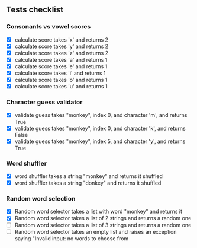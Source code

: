## Tests checklist 

### Consonants vs vowel scores

- [x] calculate score takes 'x' and returns 2
- [x] calculate score takes 'y' and returns 2
- [x] calculate score takes 'z' and returns 2
- [x] calculate score takes 'a' and returns 1
- [x] calculate score takes 'e' and returns 1
- [x] calculate score takes 'i' and returns 1
- [x] calculate score takes 'o' and returns 1
- [x] calculate score takes 'u' and returns 1

### Character guess validator

- [x] validate guess takes "monkey", index 0, and character 'm', and returns True
- [x] validate guess takes "monkey", index 0, and character 'k', and returns False
- [x] validate guess takes "monkey", index 5, and character 'y', and returns True

### Word shuffler

- [x] word shuffler takes a string "monkey" and returns it shuffled
- [x] word shuffler takes a string "donkey" and returns it shuffled

### Random word selection

- [x] Random word selector takes a list with word "monkey" and returns it
- [x] Random word selector takes a list of 2 strings and returns a random one
- [ ] Random word selector takes a list of 3 strings and returns a random one
- [ ] Random word selector takes an empty list and raises an exception saying "Invalid input: no words to choose from
